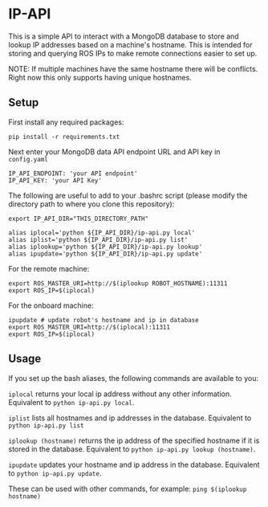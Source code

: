 # IP-API

This is a simple API to interact with a MongoDB database to store and lookup IP addresses based on a machine's hostname. This is intended for storing and querying ROS IPs to make remote connections easier to set up.

NOTE: If multiple machines have the same hostname there will be conflicts. Right now this only supports having unique hostnames.

## Setup

First install any required packages:

`pip install -r requirements.txt`

Next enter your MongoDB data API endpoint URL and API key in `config.yaml`

```
IP_API_ENDPOINT: 'your API endpoint'
IP_API_KEY: 'your API Key'
```

The following are useful to add to your .bashrc script (please modify the directory path to where you clone this repository):

```
export IP_API_DIR="THIS_DIRECTORY_PATH"

alias iplocal='python ${IP_API_DIR}/ip-api.py local'
alias iplist='python ${IP_API_DIR}/ip-api.py list'
alias iplookup='python ${IP_API_DIR}/ip-api.py lookup'
alias ipupdate='python ${IP_API_DIR}/ip-api.py update'
```

For the remote machine:
```
export ROS_MASTER_URI=http://$(iplookup ROBOT_HOSTNAME):11311
export ROS_IP=$(iplocal)
```

For the onboard machine:
```
ipupdate # update robot's hostname and ip in database
export ROS_MASTER_URI=http://$(iplocal):11311
export ROS_IP=$(iplocal)
```

## Usage
If you set up the bash aliases, the following commands are available to you:

`iplocal` returns your local ip address without any other information. Equivalent to `python ip-api.py local`.

`iplist` lists all hostnames and ip addresses in the database. Equivalent to `python ip-api.py list`

`iplookup (hostname)` returns the ip address of the specified hostname if it is stored in the database. Equivalent to `python ip-api.py lookup (hostname)`.

`ipupdate` updates your hostname and ip address in the database. Equivalent to `python ip-api.py update`.

These can be used with other commands, for example:
`ping $(iplookup hostname)`
